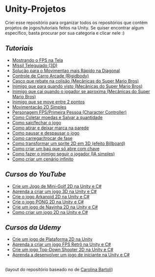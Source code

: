 # Unity-Projetos
Criei esse repositório para organizar todos os repositórios que contém projetos de jogos/tutoriais feitos na Unity. Se quiser encontrar algum específico, basta procurar por sua categoria e clicar nele :)
<br>
<h2><em>Tutoriais</em></h2>
<ul>
  <li><a href="https://github.com/GabrielChiarelli/tutorial-mostrar-fps-na-tela-projeto-unity/tree/main">Mostrando o FPS na Tela</a></li>
  <li><a href="https://github.com/GabrielChiarelli/tutorial-missil-teleguiado-3d-projeto-unity">Míssil Teleguiado (3D)</li>
  <li><a href="https://github.com/GabrielChiarelli/tutorial-movimento-rapido-na-diagonal-projeto-unity/tree/main">Solução para o Movimentao mais Rápido na Diagonal</a></li>
  <li><a href="https://github.com/GabrielChiarelli/tutorial-controle-de-carro-arcade-rigidbody-3d-projeto-unity">Controle de Carro Arcade (Rigidbody)</a></li>
  <li><a href="https://github.com/GabrielChiarelli/tutorial-casco-que-rebate-2d">Casco que rebate na colisão (Mecânicas do Super Mario Bros)</a></li>
  <li><a href="https://github.com/GabrielChiarelli/tutorial-inimigo-que-para-quando-visto">Inimigo que para quando visto (Mecânicas do Super Mario Bros)</a></li>
  <li><a href="https://github.com/GabrielChiarelli/tutorial-inimigo-2d-bloco-que-cai">Inimigo que cai quando o jogador se aproxima (Mecânicas do Super Mario Bros)</a></li>
  <li><a href="https://github.com/GabrielChiarelli/tutorial-movimentacao-2d-do-inimigo-entre-pontos-projeto-unity">Inimigo que se move entre 2 pontos</a></li>
  <li><a href="https://github.com/GabrielChiarelli/tutorial-movimentacao-2d-simples-projeto-unity">Movimentação 2D Simples</a></li>
  <li><a href="https://github.com/GabrielChiarelli/tutorial-personagem-em-primeira-pessoa-fps-com-character-controller-projeto-unity">Personagem FPS/Primeira Pessoa (Character Controller)</li>
  <li><a href="https://github.com/GabrielChiarelli/tutorial-coletar-e-salvar-moedas-projeto-unity">Como Coletar moedas e Salvar a quantidade</a></li>
  <li><a href="https://github.com/GabrielChiarelli/tutorial-sair-do-jogo-projeto-unity">Como sair/fechar o jogo</a></li>
  <li><a href="https://github.com/GabrielChiarelli/tutorial-atirar-e-deixar-marca-projeto-unity">Como atirar e deixar marca na parede</a></li>
  <li><a href="https://github.com/GabrielChiarelli/tutorial-pausar-jogo-projeto-unity">Como pausar e despausar o jogo</a></li>
  <li><a href="https://github.com/GabrielChiarelli/tutorial-trocar-de-fase-projeto-unity">Como carregar/trocar de fase</a></li>
  <li><a href="https://github.com/GabrielChiarelli/tutorial-sprite-2d-em-3d-billboard-projeto-unity">Como transformar um sprite 2D em 3D (efeito Billboard)</a></li>
  <li><a href="https://github.com/GabrielChiarelli/tutorial-abrir-bau-com-chave-projeto-unity">Como criar um baú que só abre com chave</a></li>
  <li><a href="https://github.com/GabrielChiarelli/tutorial-inimigo-seguir-jogador-2d-ia-simples-projeto-unity">Como fazer o inimigo seguir o jogador (IA simples)</a></li>
  <li><a href="https://github.com/GabrielChiarelli/tutorial-cenario-2d-infinito-projeto-unity">Como criar um cenário infinito</a></li>
</ul>

<h2><em>Cursos do YouTube</em></h2>
<ul>
  <li><a href="https://github.com/GabrielChiarelli/curso-jogo-mini-golf-2d-projeto-unity">Crie um Jogo de Mini-Golf 2D na Unity e C#</a></li>
  <li><a href="https://github.com/GabrielChiarelli/curso-jogo-da-bolinha-3d-projeto-unity">Aprenda a criar um jogo 3D na Unity e C#</a></li>
  <li><a href="https://github.com/GabrielChiarelli/curso-jogo-arkanoid-2d-projeto-unity">Crie o jogo Arkanoid 2D na Unity e C#</a></li>
  <li><a href="https://github.com/GabrielChiarelli/curso-jogo-pong-2d-projeto-unity">Crie o jogo PONG 2D na Unity e C#</a></li>
  <li><a href="https://github.com/GabrielChiarelli/curso-jogo-de-navinha-2d-projeto-unity">Crie um jogo de Navinha 2D na Unity e C#</a></li>
  <li><a href="https://github.com/GabrielChiarelli/curso-jogo-da-bolinha-2d-projeto-unity">Como criar um jogo 2D na Unity e C#</a></li>
</ul>

<h2><em>Cursos da Udemy</em></h2>
<ul>
  <li><a href="https://github.com/GabrielChiarelli/curso-udemy-jogo-de-plataforma-2d-projeto-unity">Crie um jogo de Plataforma 2D na Unity</a></li>
  <li><a href="https://github.com/GabrielChiarelli/curso-udemy-jogo-fps-retro-projeto-unity">Aprenda a criar um jogo FPS Retrô na Unity e C#</a></li>
  <li><a href="https://github.com/GabrielChiarelli/curso-udemy-jogo-top-down-shooter-2d-projeto-unity">Crie um jogo Top-Down Shooter 2D na Unity e C#</a></li>
  <li><a href="https://github.com/GabrielChiarelli/curso-udemy-jogo-iniciante-2d-projeto-unity">Aprenda a desenvolver um jogo de iniciante na Unity e C#</a></li>
</ul>

<!-- <h2><em>Assets utilizados</em></h2> -->

<br>
(layout do repositório baseado no de <a href="https://github.com/lnbt07/Java-projects#projetos-de-web">Carolina Bartoli</a>)
